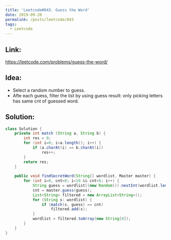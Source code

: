 ```yaml
---
title: 'Leetcode#843. Guess the Word'
date: 2019-09-20
permalink: /posts/leetcode/843
tags:
  - Leetcode
---
```

## Link: ##
https://leetcode.com/problems/guess-the-word/

## Idea: ##
- Select a random number to guess.
- Afte each guess, filter the list by using guess result: only picking letters has same cnt of guessed word.

## Solution: ##
```java
class Solution {
    private int match (String a, String b) {
        int res = 0;
        for (int i=0; i<a.length(); i++) {
            if (a.charAt(i) == b.charAt(i))
                res++;
        }
        return res;
    }
    
    public void findSecretWord(String[] wordlist, Master master) {
        for (int i=0, cnt=0; i<10 && cnt<6; i++) {
            String guess = wordlist[(new Random()).nextInt(wordlist.length)];
            cnt = master.guess(guess);
            List<String> filtered = new ArrayList<String>();
            for (String s: wordlist) {
                if (match(s, guess) == cnt)
                    filtered.add(s);
            }
            wordlist = filtered.toArray(new String[0]);  
        }
    }
}
```
